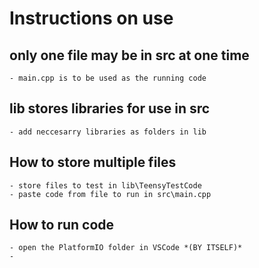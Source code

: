 # Instructions on use

## only one file may be in src at one time
    - main.cpp is to be used as the running code

## lib stores libraries for use in src
    - add neccesarry libraries as folders in lib

## How to store multiple files
    - store files to test in lib\TeensyTestCode
    - paste code from file to run in src\main.cpp

## How to run code
    - open the PlatformIO folder in VSCode *(BY ITSELF)*
    - 